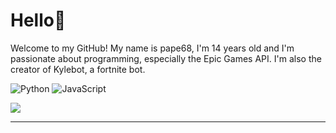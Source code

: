 # Hello👋 
Welcome to my GitHub! My name is pape68, I'm 14 years old and I'm passionate about programming, especially the Epic Games API. I'm also the creator of Kylebot, a fortnite bot.

![Python](https://img.shields.io/badge/python-%23323330.svg?style=for-the-badge&logo=python&logoColor=%0000F) ![JavaScript](https://img.shields.io/badge/javascript-%23323330.svg?style=for-the-badge&logo=javascript&logoColor=%23F7DF1E)

![](https://github-readme-stats.vercel.app/api/top-langs/?username=pape68&theme=dark&hide_border=false&include_all_commits=false&count_private=false&layout=compact)

---

